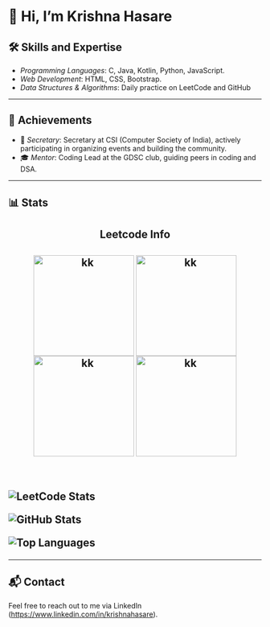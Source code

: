 # 👋 Hi, I’m Krishna Hasare

## 🛠 Skills and Expertise  

- *Programming Languages*: C, Java, Kotlin, Python, JavaScript.  
- *Web Development*: HTML, CSS, Bootstrap.  
- *Data Structures & Algorithms*: Daily practice on LeetCode and GitHub  

---

## 🌟 Achievements  

- 🏅 *Secretary*: Secretary at CSI (Computer Society of India), actively participating in organizing events and building the community.  
- 🎓 *Mentor*: Coding Lead at the GDSC club, guiding peers in coding and DSA.  

---

## 📊 Stats  

<h2 align="center">Leetcode Info<h2>  
<p align="center">
  <a href="https://leetcode.com/krishnahasare/" target="_blank"><img align="center" src="https://leetcode.com/static/images/badges/2024/gif/2024-02.gif" alt="kk" height="200" width="200" /></a>
  <a href="https://leetcode.com/krishnahasare/" target="_blank"><img align="center" src="https://leetcode.com/static/images/badges/2024/gif/2024-03.gif" alt="kk" height="200" width="200" /></a>
  <a href="https://leetcode.com/krishnahasare/" target="_blank"><img align="center" src="https://assets.leetcode.com/static_assets/marketing/2024-200.gif" alt="kk" height="200" width="200" /></a>
  <a href="https://leetcode.com/krishnahasare/" target="_blank"><img align="center" src="https://assets.leetcode.com/static_assets/marketing/2024-100.gif" alt="kk" height="200" width="200" /></a>
</p>
<br>


![LeetCode Stats](https://leetcard.jacoblin.cool/krishnahasare?theme=light&font=Karma&ext=contest)  

![GitHub Stats](https://github-readme-stats.vercel.app/api?username=krishnahasare&show_icons=true&hide_title=true&count_private=true&theme=light)

![Top Languages](https://github-readme-stats.vercel.app/api/top-langs/?username=krishnahasare&layout=compact&theme=light)

---

## 📬 Contact  

Feel free to reach out to me via LinkedIn (https://www.linkedin.com/in/krishnahasare).


